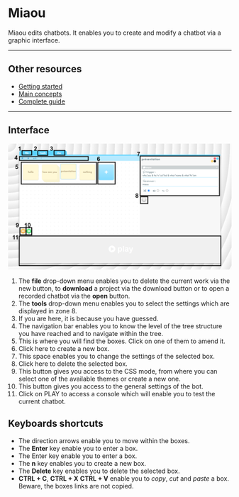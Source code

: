 # Miaou

Miaou edits chatbots. It enables you to create and modify a chatbot via a graphic interface.

---

## Other resources

- [Getting started](./doc/getting-started.md)
- [Main concepts](./doc/main-concepts.md)
- [Complete guide](./doc/complete-guide.md)

---

## Interface

![Interface](./doc/assets/interface.png)

1. The **file** drop-down menu enables you to delete the current work via the new button, to **download** a project via the download button or to open a recorded chatbot via the **open** button.
2. The **tools** drop-down menu enables you to select the settings which are displayed in zone 8.
3. If you are here, it is because you have guessed.
4. The navigation bar enables you to know the level of the tree structure you have reached and to navigate within the tree.
5. This is where you will find the boxes. Click on one of them to amend it.
6. Click here to create a new box.
7. This space enables you to change the settings of the selected box.
8. Click here to delete the selected box.
9. This button gives you access to the CSS mode, from where you can select one
   of the available themes or create a new one.
10. This button gives you access to the general settings of the bot.
11. Click on PLAY to access a console which will enable you to test the current chatbot.

## Keyboards shortcuts

- The direction arrows enable you to move within the boxes.
- The **Enter** key enable you to enter a box.
- The Enter key enable you to enter a box.
- The **n** key enables you to create a new box.
- The **Delete** key enables you to delete the selected box.
- **CTRL + C**, **CTRL + X** **CTRL + V** enable you to _copy_, _cut_ and _paste_ a box.
  Beware, the boxes links are not copied.
